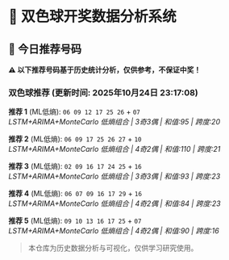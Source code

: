 # 🎯 双色球开奖数据分析系统

<!-- BEGIN:recommendations -->
## 🎯 今日推荐号码

**⚠️ 以下推荐号码基于历史统计分析，仅供参考，不保证中奖！**

### 双色球推荐 (更新时间: 2025年10月24日 23:17:08)

**推荐 1** (ML低熵): `06 09 12 17 25 26` + `07`  
*LSTM+ARIMA+MonteCarlo 低熵组合 | 3奇3偶 | 和值:95 | 跨度:20*

**推荐 2** (ML低熵): `06 09 17 25 26 27` + `10`  
*LSTM+ARIMA+MonteCarlo 低熵组合 | 4奇2偶 | 和值:110 | 跨度:21*

**推荐 3** (ML低熵): `02 09 16 17 24 25` + `16`  
*LSTM+ARIMA+MonteCarlo 低熵组合 | 3奇3偶 | 和值:93 | 跨度:23*

**推荐 4** (ML低熵): `06 07 09 16 17 29` + `16`  
*LSTM+ARIMA+MonteCarlo 低熵组合 | 4奇2偶 | 和值:84 | 跨度:23*

**推荐 5** (ML低熵): `09 10 13 16 17 25` + `07`  
*LSTM+ARIMA+MonteCarlo 低熵组合 | 4奇2偶 | 和值:90 | 跨度:16*

<!-- END:recommendations -->









































































> 本仓库为历史数据分析与可视化，仅供学习研究使用。
